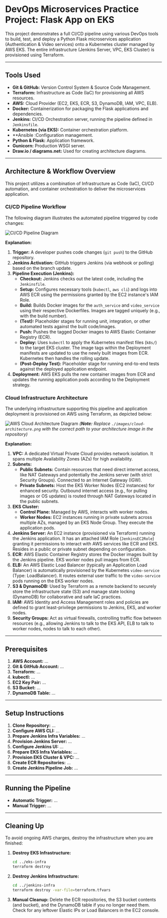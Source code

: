 # DevOps Microservices Practice Project: Flask App on EKS

This project demonstrates a full CI/CD pipeline using various DevOps tools to build, test, and deploy a Python Flask microservices application (Authentication & Video services) onto a Kubernetes cluster managed by AWS EKS. The entire infrastructure (Jenkins Server, VPC, EKS Cluster) is provisioned using Terraform.



---

## Tools Used

*   **Git & GitHub:** Version Control System & Source Code Management.
*   **Terraform:** Infrastructure as Code (IaC) for provisioning all AWS resources.
*   **AWS:** Cloud Provider (EC2, EKS, ECR, S3, DynamoDB, IAM, VPC, ELB).
*   **Docker:** Containerization for packaging the Flask applications and dependencies.
*   **Jenkins:** CI/CD Orchestration server, running the pipeline defined in `Jenkinsfile`.
*   **Kubernetes (via EKS):** Container orchestration platform.
*   **Ansible :Configuration management.
*   **Python & Flask:** Application framework.
*   **Gunicorn:** Production WSGI server.
*   **Draw.io / diagrams.net:** Used for creating architecture diagrams.

---

## Architecture & Workflow Overview

This project utilizes a combination of Infrastructure as Code (IaC), CI/CD automation, and container orchestration to deliver the microservices application.

### CI/CD Pipeline Workflow

The following diagram illustrates the automated pipeline triggered by code changes:

![CI/CD Pipeline Diagram](./images/1.png)


**Explanation:**

1.  **Trigger:** A developer pushes code changes (`git push`) to the GitHub repository.
2.  **Jenkins Activation:** GitHub triggers Jenkins (via webhook or polling) based on the branch update.
3.  **Pipeline Execution (Jenkins):**
    *   **Checkout:** Jenkins checks out the latest code, including the `Jenkinsfile`.
    *   **Setup:** Configures necessary tools (`kubectl`, `aws cli`) and logs into AWS ECR using the permissions granted by the EC2 instance's IAM Role.
    *   **Build:** Builds Docker images for the `auth_service` and `video_service` using their respective Dockerfiles. Images are tagged uniquely (e.g., with the build number).
    *   **(Test):** Placeholder stages for running unit, integration, or other automated tests against the built code/images.
    *   **Push:** Pushes the tagged Docker images to AWS Elastic Container Registry (ECR).
    *   **Deploy:** Uses `kubectl` to apply the Kubernetes manifest files (`k8s/`) to the target EKS cluster. The image tags within the Deployment manifests are updated to use the newly built images from ECR. Kubernetes then handles the rolling update.
    *   **(Post-Deploy Test):** Placeholder stage for running end-to-end tests against the deployed application endpoint.
4.  **Deployment:** AWS EKS pulls the new container images from ECR and updates the running application pods according to the Deployment strategy.

### Cloud Infrastructure Architecture

The underlying infrastructure supporting this pipeline and application deployment is provisioned on AWS using Terraform, as depicted below:

![AWS Cloud Architecture Diagram](./images/2.png)
*(**Note:** Replace `./images/cloud-architecture.png` with the correct path to your architecture image in the repository)*

**Explanation:**

1.  **VPC:** A dedicated Virtual Private Cloud provides network isolation. It spans multiple Availability Zones (AZs) for high availability.
2.  **Subnets:**
    *   **Public Subnets:** Contain resources that need direct internet access, like NAT Gateways and potentially the Jenkins server (with strict Security Groups). Connected to an Internet Gateway (IGW).
    *   **Private Subnets:** Host the EKS Worker Nodes (EC2 instances) for enhanced security. Outbound internet access (e.g., for pulling images or OS updates) is routed through NAT Gateways located in the public subnets.
3.  **EKS Cluster:**
    *   **Control Plane:** Managed by AWS, interacts with worker nodes.
    *   **Worker Nodes:** EC2 instances running in private subnets across multiple AZs, managed by an EKS Node Group. They execute the application pods.
4.  **Jenkins Server:** An EC2 instance (provisioned via Terraform) running the Jenkins application. It has an attached IAM Role (`JenkinsEC2Role`) granting it permissions to interact with AWS services like ECR and EKS. Resides in a public or private subnet depending on configuration.
5.  **ECR:** AWS Elastic Container Registry stores the Docker images built by the Jenkins pipeline. EKS worker nodes pull images from ECR.
6.  **ELB:** An AWS Elastic Load Balancer (typically an Application Load Balancer) is automatically provisioned by the Kubernetes `video-service` (Type: LoadBalancer). It routes external user traffic to the `video-service` pods running on the EKS worker nodes.
7.  **S3 & DynamoDB:** Used by Terraform as a remote backend to securely store the infrastructure state (S3) and manage state locking (DynamoDB) for collaborative and safe IaC practices.
8.  **IAM:** AWS Identity and Access Management roles and policies are defined to grant least-privilege permissions to Jenkins, EKS, and worker nodes.
9.  **Security Groups:** Act as virtual firewalls, controlling traffic flow between resources (e.g., allowing Jenkins to talk to the EKS API, ELB to talk to worker nodes, nodes to talk to each other).

---


## Prerequisites



1.  **AWS Account:** ...
2.  **Git & GitHub Account:** ...
3.  **Terraform:** ...
4.  **kubectl:** ...
5.  **EC2 Key Pair:** ...
6.  **S3 Bucket:** ...
7.  **DynamoDB Table:** ...

---

## Setup Instructions



1.  **Clone Repository:** ...
2.  **Configure AWS CLI:** ...
3.  **Prepare Jenkins Infra Variables:** ...
4.  **Provision Jenkins Server:** ...
5.  **Configure Jenkins UI:** ...
6.  **Prepare EKS Infra Variables:** ...
7.  **Provision EKS Cluster & VPC:** ...
8.  **Create ECR Repositories:** ...
9.  **Create Jenkins Pipeline Job:** ...

---

## Running the Pipeline



*   **Automatic Trigger:** ...
*   **Manual Trigger:** ...

---

## Cleaning Up

To avoid ongoing AWS charges, destroy the infrastructure when you are finished:

1.  **Destroy EKS Infrastructure:**
    ```bash
    cd ../eks-infra
    terraform destroy
    ```
2.  **Destroy Jenkins Infrastructure:**
    ```bash
    cd ../jenkins-infra
    terraform destroy -var-file=terraform.tfvars
    ```
3.  **Manual Cleanup:** Delete the ECR repositories, the S3 bucket contents (and bucket), and the DynamoDB table if you no longer need them. Check for any leftover Elastic IPs or Load Balancers in the EC2 console.
